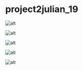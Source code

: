 # project2julian_19

![alt](https://github.com/julianmargaresta/project2julian_19/blob/master/app/src/main/res/drawable/WhatsApp%20Image%202018-01-26%20at%2014.31.40%20(1).jpeg)


![alt](https://github.com/julianmargaresta/project2julian_19/blob/master/app/src/main/res/drawable/WhatsApp%20Image%202018-01-26%20at%2014.31.40%20(2).jpeg)


![alt](https://github.com/julianmargaresta/project2julian_19/blob/master/app/src/main/res/drawable/WhatsApp%20Image%202018-01-26%20at%2014.31.40.jpeg)


![alt](https://github.com/julianmargaresta/project2julian_19/blob/master/app/src/main/res/drawable/WhatsApp%20Image%202018-01-26%20at%2014.31.41%20(1).jpeg)


![alt](https://github.com/julianmargaresta/project2julian_19/blob/master/app/src/main/res/drawable/WhatsApp%20Image%202018-01-26%20at%2014.31.41%20(2).jpeg)
